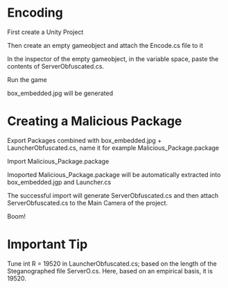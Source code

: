 Encoding
=========================================================================================================

First create a Unity Project

Then create an empty gameobject and attach the Encode.cs file to it

In the inspector of the empty gameobject, in the variable space, paste the contents of ServerObfuscated.cs.

Run the game

box_embedded.jpg will be generated



Creating a Malicious Package
=========================================================================================================

Export Packages combined with box_embedded.jpg + LauncherObfuscated.cs, name it for example Malicious_Package.package

Import Malicious_Package.package

Imoported Malicious_Package.package will be automatically extracted into box_embedded.jgp and Launcher.cs

The successful import will generate ServerObfuscated.cs and then attach ServerObfuscated.cs to the Main Camera of the project.

Boom!


Important Tip
=========================================================================================================


Tune int R = 19520 in LauncherObfuscated.cs; based on the length of the Steganographed file ServerO.cs. Here, based on an empirical basis, it is 19520.




